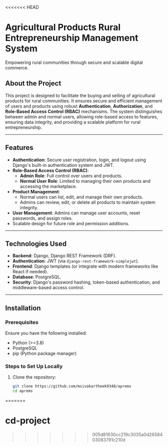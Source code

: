<<<<<<< HEAD
# Agricultural Products Rural Entrepreneurship Management System  
Empowering rural communities through secure and scalable digital commerce.  

## About the Project  
This project is designed to facilitate the buying and selling of agricultural products for rural communities. It ensures secure and efficient management of users and products using robust **Authentication**, **Authorization**, and **Role-Based Access Control (RBAC)** mechanisms. The system distinguishes between admin and normal users, allowing role-based access to features, ensuring data integrity, and providing a scalable platform for rural entrepreneurship.  

---

## Features  
- **Authentication**: Secure user registration, login, and logout using Django's built-in authentication system and JWT.  
- **Role-Based Access Control (RBAC)**:  
  - **Admin Role**: Full control over users and products.  
  - **Normal User Role**: Limited to managing their own products and accessing the marketplace.  
- **Product Management**:  
  - Normal users can list, edit, and manage their own products.  
  - Admins can review, edit, or delete all products to maintain system integrity.  
- **User Management**: Admins can manage user accounts, reset passwords, and assign roles.  
- Scalable design for future role and permission additions.  

---

## Technologies Used  
- **Backend**: Django, Django REST Framework (DRF).  
- **Authentication**: JWT (via `django-rest-framework-simplejwt`).  
- **Frontend**: Django templates (or integrate with modern frameworks like React if needed).  
- **Database**: PostgreSQL.  
- **Security**: Django's password hashing, token-based authentication, and middleware-based access control.  

---

## Installation  

### Prerequisites  
Ensure you have the following installed:  
- Python (>=3.8)  
- PostgreSQL  
- pip (Python package manager)  

### Steps to Set Up Locally  
1. Clone the repository:  
   ```bash
   git clone https://github.com/msivakartheek9348/aprems
   cd aprems
=======
# cd-project
>>>>>>> 005d81630cc219c3035a0d2658403083791c210d
